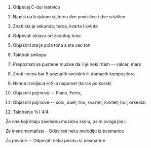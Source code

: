 1.  Odpevaj C-dur lestvicu

2.  Napisi na linijskom sistemu dve povisilice i dve snizilice

3.  Znati sta je sekunda, terca, kvarta I kvinta

4.  Odpevati oktavu od zadatog tona

5.  Objasniti sta je pola tona a sta ceo ton

6.  Taktirati sinkopu

7.  Prepoznati sa pustene muzike da li je neki ritam -- valcer, mars

8.  Znati imena bar 5 poznatih svetskih ili domacih kompozitora

9.  Himna izvidjaca HIS-a napamet (korak po korak)

10. Objasniti pojmove -- Piano, Forte,

11. Objasniti pojmove -- solo, duet, trio, kvartet, kvintet, hor,
    orkestar

12. Taktiranje ¾ I 4/4

Za one koji imaju zavrsenu muzicku skolu, osim ovoga jos i:

Za instrumentaliste - Odsvirati neku melodiju iz pesmarice

Za pevace -- Odpevati neku pesmu iz pesmarice
